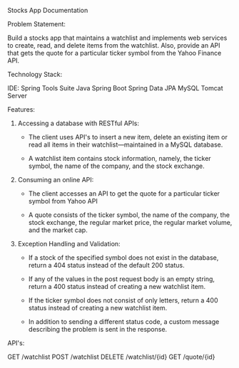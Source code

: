 Stocks App Documentation




Problem Statement:

Build a stocks app that maintains a watchlist and implements web services to create, read, and delete items from the watchlist.
Also, provide an API that gets the quote for a particular ticker symbol from the Yahoo Finance API.




Technology Stack:

IDE: Spring Tools Suite
Java
Spring Boot
Spring Data JPA
MySQL
Tomcat Server




Features:

1. Accessing a database with RESTful APIs:

    * The client uses API's to insert a new item, delete an existing item or read all items in their watchlist—maintained in a MySQL database.

    * A watchlist item contains stock information, namely, the ticker symbol, the name of the company, and the stock exchange.

2. Consuming an online API:

    * The client accesses an API to get the quote for a particular ticker symbol from Yahoo API

    * A quote consists of the ticker symbol, the name of the company, the stock exchange, the regular market price, the regular market volume, 	     and the market cap.

3. Exception Handling and Validation:
    
    * If a stock of the specified symbol does not exist in the database, return a 404 status instead of the default 200 status.

    * If any of the values in the post request body is an empty string, return a 400 status instead of creating a new watchlist item.

    * If the ticker symbol does not consist of only letters, return a 400 status instead of creating a new watchlist item.

    * In addition to sending a different status code, a custom message describing the problem is sent in the response.




API's:

GET     /watchlist
POST    /watchlist
DELETE  /watchlist/{id}
GET     /quote/{id}
